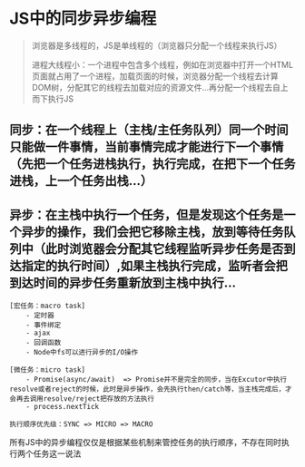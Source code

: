 # JS中的同步异步编程
> 浏览器是多线程的，JS是单线程的（浏览器只分配一个线程来执行JS）
>
> 进程大线程小：一个进程中包含多个线程，例如在浏览器中打开一个HTML页面就占用了一个进程，加载页面的时候，浏览器分配一个线程去计算DOM树，分配其它的线程去加载对应的资源文件...再分配一个线程去自上而下执行JS

  ## 同步：在一个线程上（主栈/主任务队列）同一个时间只能做一件事情，当前事情完成才能进行下一个事情（先把一个任务进栈执行，执行完成，在把下一个任务进栈，上一个任务出栈...）

  ## 异步：在主栈中执行一个任务，但是发现这个任务是一个异步的操作，我们会把它移除主栈，放到等待任务队列中（此时浏览器会分配其它线程监听异步任务是否到达指定的执行时间）,如果主栈执行完成，监听者会把到达时间的异步任务重新放到主栈中执行...
    [宏任务：macro task]
        - 定时器
        - 事件绑定
        - ajax
        - 回调函数
        - Node中fs可以进行异步的I/O操作

    [微任务：micro task]
        - Promise(async/await)  => Promise并不是完全的同步，当在Excutor中执行resolve或者reject的时候，此时是异步操作，会先执行then/catch等，当主栈完成后，才会再去调用resolve/reject把存放的方法执行
        - process.nextTick

    执行顺序优先级：SYNC => MICRO => MACRO

  所有JS中的异步编程仅仅是根据某些机制来管控任务的执行顺序，不存在同时执行两个任务这一说法